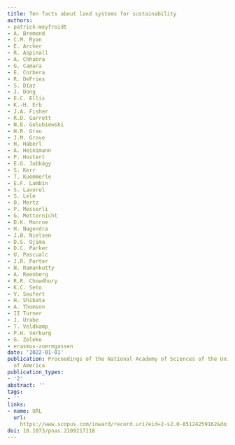 ```yaml
---
title: Ten facts about land systems for sustainability
authors:
- patrick-meyfroidt
- A. Bremond
- C.M. Ryan
- E. Archer
- R. Aspinall
- A. Chhabra
- G. Camara
- E. Corbera
- R. DeFries
- S. Díaz
- J. Dong
- E.C. Ellis
- K.-H. Erb
- J.A. Fisher
- R.D. Garrett
- N.E. Golubiewski
- H.R. Grau
- J.M. Grove
- H. Haberl
- A. Heinimann
- P. Hostert
- E.G. Jobbágy
- S. Kerr
- T. Kuemmerle
- E.F. Lambin
- S. Lavorel
- S. Lele
- O. Mertz
- P. Messerli
- G. Metternicht
- D.K. Munroe
- H. Nagendra
- J.Ø. Nielsen
- D.S. Ojima
- D.C. Parker
- U. Pascualc
- J.R. Porter
- N. Ramankutty
- A. Reenberg
- R.R. Chowdhury
- K.C. Seto
- V. Seufert
- H. Shibata
- A. Thomson
- II Turner
- J. Urabe
- T. Veldkamp
- P.H. Verburg
- G. Zeleke
- erasmus-zuermgassen
date: '2022-01-01'
publication: Proceedings of the National Academy of Sciences of the United States
  of America
publication_types:
- '2'
abstract: ''
tags:
- ''
links:
- name: URL
  url: 
    https://www.scopus.com/inward/record.uri?eid=2-s2.0-85124259162&doi=10.1073%2fpnas.2109217118&partnerID=40&md5=3c5b4a31399e440c66757b92980892e8
doi: 10.1073/pnas.2109217118
---
```

